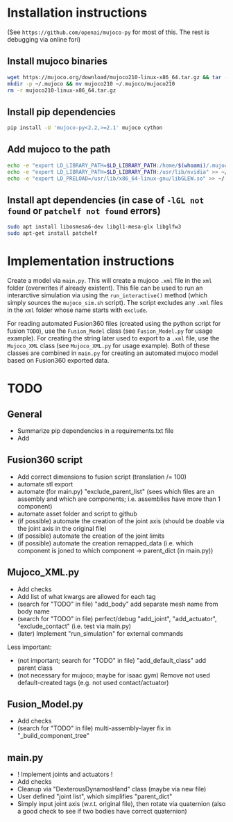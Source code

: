 # Installation instructions
(See `https://github.com/openai/mujoco-py` for most of this. The rest is debugging via online fori)

## Install mujoco binaries
```bash
wget https://mujoco.org/download/mujoco210-linux-x86_64.tar.gz && tar -xvzf mujoco210-linux-x86_64.tar.gz
mkdir -p ~/.mujoco && mv mujoco210 ~/.mujoco/mujoco210
rm -r mujoco210-linux-x86_64.tar.gz
```

## Install pip dependencies
```bash
pip install -U 'mujoco-py<2.2,>=2.1' mujoco cython
```

## Add mujoco to the path
```bash
echo -e "export LD_LIBRARY_PATH=$LD_LIBRARY_PATH:/home/$(whoami)/.mujoco/mujoco210/bin" >> ~/.bashrc
echo -e "export LD_LIBRARY_PATH=$LD_LIBRARY_PATH:/usr/lib/nvidia" >> ~/.bashrc
echo -e "export LD_PRELOAD=/usr/lib/x86_64-linux-gnu/libGLEW.so" >> ~/.bashrc
```

## Install apt dependencies (in case of `-lGL not found` or `patchelf not found` errors)
```bash
sudo apt install libosmesa6-dev libgl1-mesa-glx libglfw3
sudo apt-get install patchelf
```

# Implementation instructions
Create a model via `main.py`. This will create a mujoco `.xml` file in the `xml` folder (overwrites if already existent). This file can be used to run an interarctive simulation via using the `run_interactive()` method (which simply sources the `mujoco_sim.sh` script). The script excludes any `.xml` files in the `xml` folder whose name starts with `exclude`.

For reading automated Fusion360 files (created using the python script for fusion `TODO`), use the `Fusion_Model` class (see `Fusion_Model.py` for usage example). For creating the string later used to export to a `.xml` file, use the `Mujoco_XML` class (see `Mujoco_XML.py` for usage example). Both of these classes are combined in `main.py` for creating an automated mujoco model based on Fusion360 exported data.

# TODO
## General
- Summarize pip dependencies in a requirements.txt file
- Add 

## Fusion360 script
- Add correct dimensions to fusion script (translation /= 100)
- automate stl export
- automate (for main.py) "exclude_parent_list" (sees which files are an assembly and which are components; i.e. assemblies have more than 1 component)
- automate asset folder and script to github
- (if possible) automate the creation of the joint axis (should be doable via the joint axis in the original file)
- (if possible) automate the creation of the joint limits
- (if possible) automate the creation remapped_data (i.e. which component is joned to which component -> parent_dict (in main.py))

## Mujoco_XML.py
- Add checks
- Add list of what kwargs are allowed for each tag
- (search for "TODO" in file) "add_body" add separate mesh name from body name
- (search for "TODO" in file) perfect/debug "add_joint", "add_actuator", "exclude_contact" (i.e. test via main.py)
- (later) Implement "run_simulation" for external commands

Less important:
- (not important; search for "TODO" in file) "add_default_class" add parent class
- (not necessary for mujoco; maybe for isaac gym) Remove not used default-created tags (e.g. not used contact/actuator)

## Fusion_Model.py
- Add checks
- (search for "TODO" in file) multi-assembly-layer fix in "_build_component_tree"

## main.py
- ! Implement joints and actuators !
- Add checks
- Cleanup via "DexterousDynamosHand" class (maybe via new file)
- User defined "joint list", which simplifies "parent_dict"
- Simply input joint axis (w.r.t. original file), then rotate via quaternion (also a good check to see if two bodies have correct quaternion)
